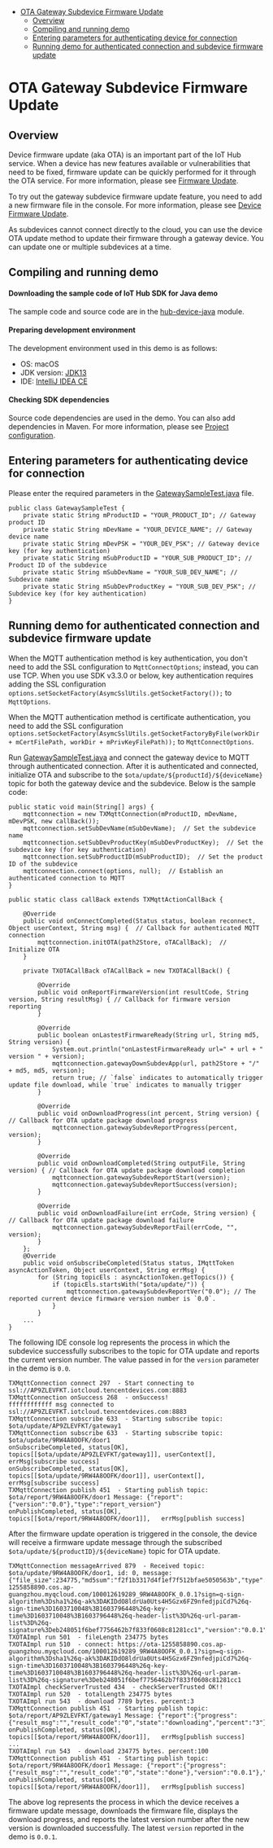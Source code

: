 * [OTA Gateway Subdevice Firmware Update](#OTA-Gateway-Subdevice-Firmware-Update)
  * [Overview](#Overview)
  * [Compiling and running demo](#Compiling-and-running-demo)
  * [Entering parameters for authenticating device for connection](#Entering-parameters-for-authenticating-device-for-connection)
  * [Running demo for authenticated connection and subdevice firmware update](#Running-demo-for-authenticated-connection-and-subdevice-firmware-update)

# OTA Gateway Subdevice Firmware Update
## Overview

Device firmware update (aka OTA) is an important part of the IoT Hub service. When a device has new features available or vulnerabilities that need to be fixed, firmware update can be quickly performed for it through the OTA service. For more information, please see [Firmware Update](https://cloud.tencent.com/document/product/634/14673).

To try out the gateway subdevice firmware update feature, you need to add a new firmware file in the console. For more information, please see [Device Firmware Update](https://cloud.tencent.com/document/product/634/14674).

As subdevices cannot connect directly to the cloud, you can use the device OTA update method to update their firmware through a gateway device. You can update one or multiple subdevices at a time.

## Compiling and running demo

#### Downloading the sample code of IoT Hub SDK for Java demo

The sample code and source code are in the [hub-device-java](../../../hub-device-java) module.

#### Preparing development environment

The development environment used in this demo is as follows:

* OS: macOS
* JDK version: [JDK13](https://www.oracle.com/java/technologies/javase-jdk13-downloads.html)
* IDE: [IntelliJ IDEA CE](https://www.jetbrains.com/idea/)

#### Checking SDK dependencies

Source code dependencies are used in the demo. You can also add dependencies in Maven. For more information, please see [Project configuration](../../../hub-device-java/docs/en/README.md#Project-configuration).

## Entering parameters for authenticating device for connection

Please enter the required parameters in the [GatewaySampleTest.java](../../../hub-device-java/src/test/java/com/tencent/iot/hub/device/java/core/gateway/GatewaySampleTest.java) file.
```
public class GatewaySampleTest {
    private static String mProductID = "YOUR_PRODUCT_ID"; // Gateway product ID
	private static String mDevName = "YOUR_DEVICE_NAME"; // Gateway device name
	private static String mDevPSK = "YOUR_DEV_PSK"; // Gateway device key (for key authentication)
	private static String mSubProductID = "YOUR_SUB_PRODUCT_ID"; // Product ID of the subdevice
	private static String mSubDevName = "YOUR_SUB_DEV_NAME"; // Subdevice name
	private static String mSubDevProductKey = "YOUR_SUB_DEV_PSK"; // Subdevice key (for key authentication)
}
```

## Running demo for authenticated connection and subdevice firmware update

When the MQTT authentication method is key authentication, you don't need to add the SSL configuration to `MqttConnectOptions`; instead, you can use TCP. When you use SDK v3.3.0 or below, key authentication requires adding the SSL configuration `options.setSocketFactory(AsymcSslUtils.getSocketFactory());` to `MqttOptions`.

When the MQTT authentication method is certificate authentication, you need to add the SSL configuration `options.setSocketFactory(AsymcSslUtils.getSocketFactoryByFile(workDir + mCertFilePath, workDir + mPrivKeyFilePath));` to `MqttConnectOptions`.

Run [GatewaySampleTest.java](../../../hub-device-java/src/test/java/com/tencent/iot/hub/device/java/core/gateway/GatewaySampleTest.java) and connect the gateway device to MQTT through authenticated connection. After it is authenticated and connected, initialize OTA and subscribe to the `$ota/update/${productId}/${deviceName}` topic for both the gateway device and the subdevice. Below is the sample code:

```
public static void main(String[] args) {
    mqttconnection = new TXMqttConnection(mProductID, mDevName, mDevPSK, new callBack());
    mqttconnection.setSubDevName(mSubDevName);  // Set the subdevice name
    mqttconnection.setSubDevProductKey(mSubDevProductKey);  // Set the subdevice key (for key authentication)
    mqttconnection.setSubProductID(mSubProductID);  // Set the product ID of the subdevice
    mqttconnection.connect(options, null);  // Establish an authenticated connection to MQTT
}

public static class callBack extends TXMqttActionCallBack {

    @Override
    public void onConnectCompleted(Status status, boolean reconnect, Object userContext, String msg) {  // Callback for authenticated MQTT connection
        mqttconnection.initOTA(path2Store, oTACallBack);  // Initialize OTA
    }

    private TXOTACallBack oTACallBack = new TXOTACallBack() {

        @Override
        public void onReportFirmwareVersion(int resultCode, String version, String resultMsg) { // Callback for firmware version reporting
        }

        @Override
        public boolean onLastestFirmwareReady(String url, String md5, String version) {
        	System.out.println("onLastestFirmwareReady url=" + url + " version " + version);
        	mqttconnection.gatewayDownSubdevApp(url, path2Store + "/" + md5, md5, version);
        	return true; // `false` indicates to automatically trigger update file download, while `true` indicates to manually trigger
        }

        @Override
        public void onDownloadProgress(int percent, String version) { // Callback for OTA update package download progress
        	mqttconnection.gatewaySubdevReportProgress(percent, version);
        }

        @Override
        public void onDownloadCompleted(String outputFile, String version) { // Callback for OTA update package download completion
        	mqttconnection.gatewaySubdevReportStart(version);
        	mqttconnection.gatewaySubdevReportSuccess(version);
        }

        @Override
        public void onDownloadFailure(int errCode, String version) { // Callback for OTA update package download failure
        	mqttconnection.gatewaySubdevReportFail(errCode, "", version);
        }
    };
    @Override
    public void onSubscribeCompleted(Status status, IMqttToken asyncActionToken, Object userContext, String errMsg) {
        for (String topicEls : asyncActionToken.getTopics()) {
            if (topicEls.startsWith("$ota/update/")) {
                mqttconnection.gatewaySubdevReportVer("0.0"); // The reported current device firmware version number is `0.0`.
            }
        }
    ...
}
```

The following IDE console log represents the process in which the subdevice successfully subscribes to the topic for OTA update and reports the current version number. The value passed in for the `version` parameter in the demo is `0.0`.

```
TXMqttConnection connect 297  - Start connecting to ssl://AP9ZLEVFKT.iotcloud.tencentdevices.com:8883
TXMqttConnection onSuccess 268  - onSuccess!
ffffffffffff msg connected to ssl://AP9ZLEVFKT.iotcloud.tencentdevices.com:8883
TXMqttConnection subscribe 633  - Starting subscribe topic: $ota/update/AP9ZLEVFKT/gateway1
TXMqttConnection subscribe 633  - Starting subscribe topic: $ota/update/9RW4A8OOFK/door1
onSubscribeCompleted, status[OK], topics[[$ota/update/AP9ZLEVFKT/gateway1]], userContext[], errMsg[subscribe success]
onSubscribeCompleted, status[OK], topics[[$ota/update/9RW4A8OOFK/door1]], userContext[], errMsg[subscribe success]
TXMqttConnection publish 451  - Starting publish topic: $ota/report/9RW4A8OOFK/door1 Message: {"report":{"version":"0.0"},"type":"report_version"}
onPublishCompleted, status[OK], topics[[$ota/report/9RW4A8OOFK/door1]],   errMsg[publish success]
```

After the firmware update operation is triggered in the console, the device will receive a firmware update message through the subscribed `$ota/update/${productID}/${deviceName}` topic for OTA update.

```
TXMqttConnection messageArrived 879  - Received topic: $ota/update/9RW4A8OOFK/door1, id: 0, message: {"file_size":234775,"md5sum":"f2f1b3317d4f1ef7f512bfae5050563b","type":"update_firmware","url":"https://ota-1255858890.cos.ap-guangzhou.myqcloud.com/100012619289_9RW4A8OOFK_0.0.1?sign=q-sign-algorithm%3Dsha1%26q-ak%3DAKIDdO8ldrUa0Uts4H5Gzx6FZ9nfedjpiCd7%26q-sign-time%3D1603710048%3B1603796448%26q-key-time%3D1603710048%3B1603796448%26q-header-list%3D%26q-url-param-list%3D%26q-signature%3Deb248051f6bef7756462b7f833f0608c81281cc1","version":"0.0.1"}
TXOTAImpl run 501  - fileLength 234775 bytes
TXOTAImpl run 510  - connect: https://ota-1255858890.cos.ap-guangzhou.myqcloud.com/100012619289_9RW4A8OOFK_0.0.1?sign=q-sign-algorithm%3Dsha1%26q-ak%3DAKIDdO8ldrUa0Uts4H5Gzx6FZ9nfedjpiCd7%26q-sign-time%3D1603710048%3B1603796448%26q-key-time%3D1603710048%3B1603796448%26q-header-list%3D%26q-url-param-list%3D%26q-signature%3Deb248051f6bef7756462b7f833f0608c81281cc1
TXOTAImpl checkServerTrusted 434  - checkServerTrusted OK!!
TXOTAImpl run 520  - totalLength 234775 bytes
TXOTAImpl run 543  - download 7789 bytes. percent:3
TXMqttConnection publish 451  - Starting publish topic: $ota/report/AP9ZLEVFKT/gateway1 Message: {"report":{"progress":{"result_msg":"","result_code":"0","state":"downloading","percent":"3"},"version":"0.0.1"},"type":"report_progress"}
onPublishCompleted, status[OK], topics[[$ota/report/9RW4A8OOFK/door1]],   errMsg[publish success]
...
TXOTAImpl run 543  - download 234775 bytes. percent:100
TXMqttConnection publish 451  - Starting publish topic: $ota/report/9RW4A8OOFK/door1 Message: {"report":{"progress":{"result_msg":"","result_code":"0","state":"done"},"version":"0.0.1"},"type":"report_progress"}
onPublishCompleted, status[OK], topics[[$ota/report/9RW4A8OOFK/door1]],   errMsg[publish success]
```
The above log represents the process in which the device receives a firmware update message, downloads the firmware file, displays the download progress, and reports the latest version number after the new version is downloaded successfully. The latest `version` reported in the demo is `0.0.1`.